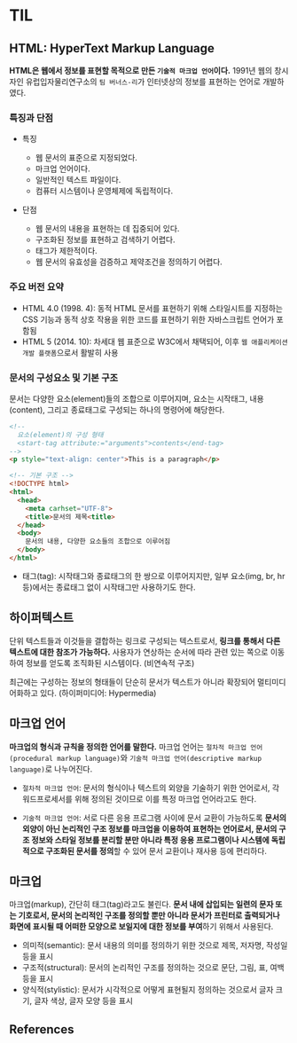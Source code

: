 # TIL

## HTML: HyperText Markup Language

**HTML은 웹에서 정보를 표현할 목적으로 만든 `기술적 마크업 언어`이다.** 1991년 웹의 창시자인 유럽입자물리연구소의 `팀 버너스-리`가 인터넷상의 정보를 표현하는 언어로 개발하였다.

### 특징과 단점

- 특징

  - 웹 문서의 표준으로 지정되었다.
  - 마크업 언어이다.
  - 일반적인 텍스트 파일이다.
  - 컴퓨터 시스템이나 운영체제에 독립적이다.

- 단점

  - 웹 문서의 내용을 표현하는 데 집중되어 있다.
  - 구조화된 정보를 표현하고 검색하기 어렵다.
  - 태그가 제한적이다.
  - 웹 문서의 유효성을 검증하고 제약조건을 정의하기 어렵다.

### 주요 버전 요약

- HTML 4.0 (1998. 4): 동적 HTML 문서를 표현하기 위해 스타일시트를 지정하는 CSS 기능과 동적 상호 작용을 위한 코드를 표현하기 위한 자바스크립트 언어가 포함됨
- HTML 5 (2014. 10): 차세대 웹 표준으로 W3C에서 채택되어, 이후 `웹 애플리케이션 개발 플랫폼`으로서 활발히 사용

### 문서의 구성요소 및 기본 구조

문서는 다양한 요소(element)들의 조합으로 이루어지며, 요소는 시작태그, 내용(content), 그리고 종료태그로 구성되는 하나의 명령어에 해당한다.

```html
<!-- 
  요소(element)의 구성 형태
  <start-tag attribute:="arguments">contents</end-tag>
-->
<p style="text-align: center">This is a paragraph</p>
```

```html
<!-- 기본 구조 -->
<!DOCTYPE html>
<html>
  <head>
    <meta carhset="UTF-8">
    <title>문서의 제목<title>
  </head>
  <body>
    문서의 내용, 다양한 요소들의 조합으로 이루어짐
  </body>
</html>
```

- 태그(tag): 시작태그와 종료태그의 한 쌍으로 이루어지지만, 일부 요소(img, br, hr 등)에서는 종료태그 없이 시작태그만 사용하기도 한다.

## 하이퍼텍스트

단위 텍스트들과 이것들을 결합하는 링크로 구성되는 텍스트로서, **링크를 통해서 다른 텍스트에 대한 참조가 가능하다.** 사용자가 연상하는 순서에 따라 관련 있는 쪽으로 이동하여 정보를 얻도록 조직화된 시스템이다. (비연속적 구조)

최근에는 구성하는 정보의 형태들이 단순히 문서가 텍스트가 아니라 확장되어 멀티미디어화하고 있다. (하이퍼미디어: Hypermedia)

## 마크업 언어

**마크업의 형식과 규칙을 정의한 언어를 말한다.** 마크업 언어는 `절차적 마크업 언어(procedural markup language)`와 `기술적 마크업 언어(descriptive markup language)`로 나누어진다.

- `절차적 마크업 언어`: 문서의 형식이나 텍스트의 외양을 기술하기 위한 언어로서, 각 워드프로세서를 위해 정의된 것이므로 이를 특정 마크업 언어라고도 한다.

- `기술적 마크업 언어`: 서로 다른 응용 프로그램 사이에 문서 교환이 가능하도록 **문서의 외양이 아닌 논리적인 구조 정보를 마크업을 이용하여 표현하는 언어로서, 문서의 구조 정보와 스타일 정보를 분리할 분만 아니라 특정 응용 프로그램이나 시스템에 독립적으로 구조화된 문서를 정의**할 수 있어 문서 교환이나 재사용 등에 편리하다.

## 마크업

마크업(markup), 간단히 태그(tag)라고도 불린다. **문서 내에 삽입되는 일련의 문자 또는 기호로서, 문서의 논리적인 구조를 정의할 뿐만 아니라 문서가 프린터로 출력되거나 화면에 표시될 때 어떠한 모양으로 보일지에 대한 정보를 부여**하기 위해서 사용된다.

- 의미적(semantic): 문서 내용의 의미를 정의하기 위한 것으로 제목, 저자명, 작성일 등을 표시
- 구조적(structural): 문서의 논리적인 구조를 정의하는 것으로 문단, 그림, 표, 여백 등을 표시
- 양식적(stylistic): 문서가 시각적으로 어떻게 표현될지 정의하는 것으로서 글자 크기, 글자 색상, 글자 모양 등을 표시

## References
